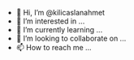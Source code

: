 - 👋 Hi, I’m @kilicaslanahmet
- 👀 I’m interested in ...
- 🌱 I’m currently learning ...
- 💞️ I’m looking to collaborate on ...
- 📫 How to reach me ...

<!---
kilicaslanahmet/kilicaslanahmet is a ✨ special ✨ repository because its `README.md` (this file) appears on your GitHub profile.
You can click the Preview link to take a look at your changes.
--->
